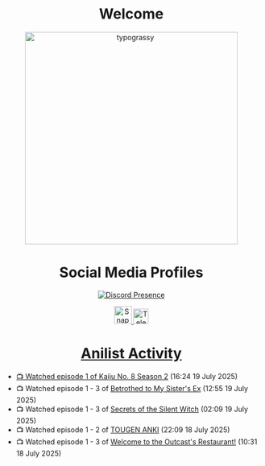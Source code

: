 <div align="center">

# Welcome
<a href="https://github.com/kawarimidoll/typograssy">
    <img alt="typograssy" src="https://typograssy.deno.dev/api?text=%E3%82%88%E3%81%86%E3%81%93%E3%81%9D%E3%81%BF%E3%81%AA%E3%81%95%E3%82%93%20-%20Sheby--&&l0=none&l1=82d9d0&l2=027353&l3=038c4c&l4=01402e&bg=none&frame=none&speed=100&comment=" width="421.99">
</a>

</div>

<div align="center">

# Social Media Profiles

[![Discord Presence](https://lanyard.cnrad.dev/api/612532963938271232)](https://discord.com/users/612532963938271232)


<a href="https://www.snapchat.com/add/a.sheby" title="Snapchat Profile">
    <img src="https://www.freepnglogos.com/uploads/snapchat-logo-png-0.png" width="35" alt="Snapchat Logo" />


<a href="https://t.me/ASheby" title="Telegram Profile">
    <img src="https://www.freepnglogos.com/uploads/telegram-logo-png-0.png" width="30" alt="Telegram Logo" />


</div>

<div align="center">

# Anilist Activity

</div>

<!-- ANILIST_ACTIVITY:start -->

-   📺 Watched episode 1 of [Kaiju No. 8 Season 2](https://anilist.co/anime/178754) (16:24 19 July 2025)
-   📺 Watched episode 1 - 3 of [Betrothed to My Sister's Ex](https://anilist.co/anime/179879) (12:55 19 July 2025)
-   📺 Watched episode 1 - 3 of [Secrets of the Silent Witch](https://anilist.co/anime/179966) (02:09 19 July 2025)
-   📺 Watched episode 1 - 2 of [TOUGEN ANKI](https://anilist.co/anime/177474) (22:09 18 July 2025)
-   📺 Watched episode 1 - 3 of [Welcome to the Outcast's Restaurant!](https://anilist.co/anime/185544) (10:31 18 July 2025)

<!-- ANILIST_ACTIVITY:end -->
